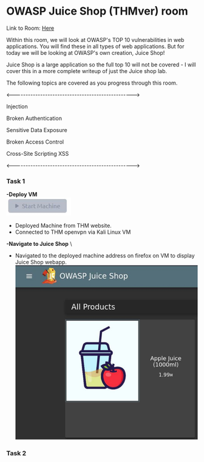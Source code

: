 # **OWASP Juice Shop (THMver) room**

Link to Room: [Here](https://tryhackme.com/r/room/owaspjuiceshop)

Within this room, we will look at OWASP's TOP 10 vulnerabilities in web applications. You will find these in all types of web applications. But for today we will be looking at OWASP's own creation, Juice Shop!

Juice Shop is a large application so the full top 10 will not be covered - I will cover this in a more complete writeup of just the Juice shop lab.

The following topics are covered as you progress through this room.

<------------------------------------------------->

Injection

Broken Authentication

Sensitive Data Exposure

Broken Access Control

Cross-Site Scripting XSS

<------------------------------------------------->

### **Task 1**
**-Deploy VM** \
![Deploy Machine](</Images/StartMachine.JPG>)

- Deployed Machine from THM website. 
- Connected to THM openvpn via Kali Linux VM 

**-Navigate to Juice Shop** \

- Navigated to the deployed machine address on firefox on VM to display Juice Shop webapp. \
![OWASPJuiceShop](</Images/OWASPJuiceShop.JPG>)

### **Task 2**